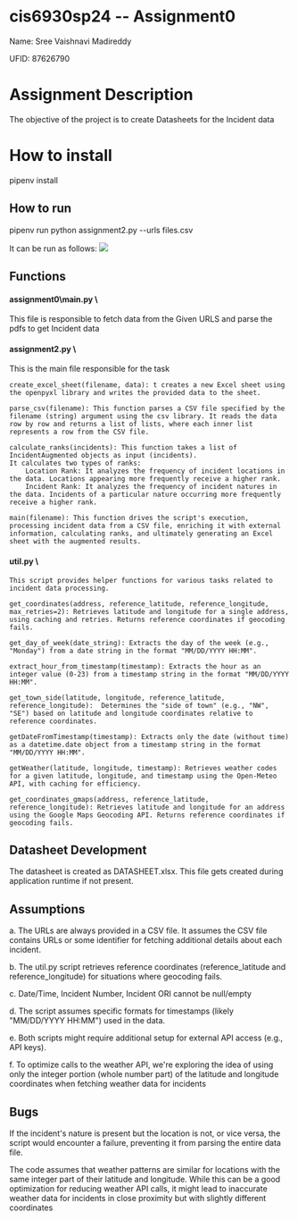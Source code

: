 # cis6930sp24 -- Assignment0 

Name: Sree Vaishnavi Madireddy

UFID: 87626790

# Assignment Description 
The objective of the project is to create Datasheets for the Incident data
# How to install
pipenv install

## How to run
pipenv run python assignment2.py --urls files.csv

It can be run as follows:
![](https://github.com/VaishnaviReddy99/cis6930sp24-assignment2/blob/test/output.gif)



## Functions
#### assignment0\main.py \
This file is responsible to fetch data from the Given URLS and parse the pdfs to get Incident data

#### assignment2.py \
This is the main file responsible for the task

    create_excel_sheet(filename, data): t creates a new Excel sheet using the openpyxl library and writes the provided data to the sheet.
    
    parse_csv(filename): This function parses a CSV file specified by the filename (string) argument using the csv library. It reads the data row by row and returns a list of lists, where each inner list represents a row from the CSV file.
    
    calculate_ranks(incidents): This function takes a list of IncidentAugmented objects as input (incidents).
    It calculates two types of ranks:
        Location Rank: It analyzes the frequency of incident locations in the data. Locations appearing more frequently receive a higher rank.
        Incident Rank: It analyzes the frequency of incident natures in the data. Incidents of a particular nature occurring more frequently receive a higher rank.
    
    main(filename): This function drives the script's execution, processing incident data from a CSV file, enriching it with external information, calculating ranks, and ultimately generating an Excel sheet with the augmented results.

#### util.py \
    This script provides helper functions for various tasks related to incident data processing.

    get_coordinates(address, reference_latitude, reference_longitude, max_retries=2): Retrieves latitude and longitude for a single address, using caching and retries. Returns reference coordinates if geocoding fails.

    get_day_of_week(date_string): Extracts the day of the week (e.g., "Monday") from a date string in the format "MM/DD/YYYY HH:MM".
    
    extract_hour_from_timestamp(timestamp): Extracts the hour as an integer value (0-23) from a timestamp string in the format "MM/DD/YYYY HH:MM".

    get_town_side(latitude, longitude, reference_latitude, reference_longitude):  Determines the "side of town" (e.g., "NW", "SE") based on latitude and longitude coordinates relative to reference coordinates.
    
    getDateFromTimestamp(timestamp): Extracts only the date (without time) as a datetime.date object from a timestamp string in the format "MM/DD/YYYY HH:MM".

    getWeather(latitude, longitude, timestamp): Retrieves weather codes for a given latitude, longitude, and timestamp using the Open-Meteo API, with caching for efficiency.

    get_coordinates_gmaps(address, reference_latitude, reference_longitude): Retrieves latitude and longitude for an address using the Google Maps Geocoding API. Returns reference coordinates if geocoding fails.

    
## Datasheet Development
The datasheet is created as DATASHEET.xlsx. This file gets created during application runtime if not present.

## Assumptions
a. The URLs are always provided in a CSV file. It assumes the CSV file contains URLs or some identifier for fetching additional details about each incident.

b. The util.py script retrieves reference coordinates (reference_latitude and reference_longitude) for situations where geocoding fails.

c. Date/Time, Incident Number, Incident ORI cannot be null/empty

d. The script assumes specific formats for timestamps (likely "MM/DD/YYYY HH:MM") used in the data.

e. Both scripts might require additional setup for external API access (e.g., API keys).   

f. To optimize calls to the weather API, we're exploring the idea of using only the integer portion (whole number part) of the latitude and longitude coordinates when fetching weather data for incidents

## Bugs
If the incident's nature is present but the location is not, or vice versa, the script would encounter a failure, preventing it from parsing the entire data file.

The code assumes that weather patterns are similar for locations with the same integer part of their latitude and longitude. While this can be a good optimization for reducing weather API calls, it might lead to inaccurate weather data for incidents in close proximity but with slightly different coordinates



